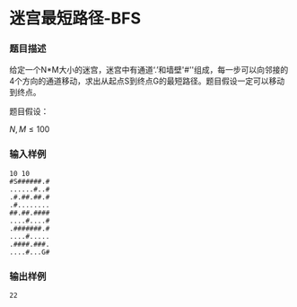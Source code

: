 # 迷宫最短路径-BFS

### 题目描述

给定一个N*M大小的迷宫，迷宫中有通道‘.’和墙壁'#''组成，每一步可以向邻接的4个方向的通道移动，求出从起点S到终点G的最短路径。题目假设一定可以移动到终点。

题目假设：

$N,M \le 100$

### 输入样例

```
10 10
#S######.#
......#..#
.#.##.##.#
.#........
##.##.####
....#....#
.#######.#
....#.....
.####.###.
....#...G#
```

### 输出样例

```
22
```

